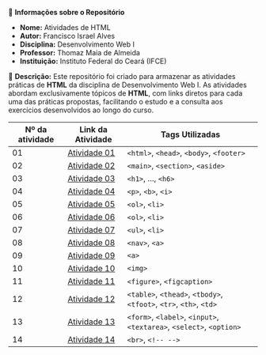 📌 **Informações sobre o Repositório**

- **Nome:** Atividades de HTML
- **Autor:** Francisco Israel Alves
- **Disciplina:** Desenvolvimento Web I
- **Professor:** Thomaz Maia de Almeida
- **Instituição:** Instituto Federal do Ceará (IFCE)

📝 **Descrição:** Este repositório foi criado para armazenar as atividades práticas de **HTML** da disciplina de Desenvolvimento Web I. As atividades abordam exclusivamente tópicos de **HTML**, com links diretos para cada uma das práticas propostas, facilitando o estudo e a consulta aos exercícios desenvolvidos ao longo do curso.

| Nº da atividade | Link da Atividade                                                                                              | Tags Utilizadas                                       |
| --------------- | -------------------------------------------------------------------------------------------------------------- | ----------------------------------------------------- |
| 01              | [Atividade 01](https://github.com/Fcisraelalves/Atividades-WEB-I---HTML/blob/main/atividade1.html)             | `<html>`, `<head>`, `<body>`, `<footer>`              |
| 02              | [Atividade 02](https://github.com/Fcisraelalves/Atividades-WEB-I---HTML/blob/main/atividade2.html)             | `<main>`, `<section>`, `<aside>`                      |
| 03              | [Atividade 03](https://github.com/Fcisraelalves/Atividades-WEB-I---HTML/blob/main/atividade3.html)             | `<h1>`, ..., `<h6>`                                   |
| 04              | [Atividade 04](https://github.com/Fcisraelalves/Atividades-WEB-I---HTML/blob/main/atividade4.html)             | `<p>`, `<b>`, `<i>`                                   |
| 05              | [Atividade 05](https://github.com/Fcisraelalves/Atividades-WEB-I---HTML/blob/main/atividade5.html)             | `<ol>`, `<li>`                                        |
| 06              | [Atividade 06](https://github.com/Fcisraelalves/Atividades-WEB-I---HTML/blob/main/atividade6.html)             | `<ol>`, `<li>`                                        |
| 07              | [Atividade 07](https://github.com/Fcisraelalves/Atividades-WEB-I---HTML/blob/main/atividade7.html)             | `<ul>`, `<li>`                                        |
| 08              | [Atividade 08](https://github.com/Fcisraelalves/Atividades-WEB-I---HTML/blob/main/atividade8.html)             | `<nav>`, `<a>`                                        |
| 09              | [Atividade 09](https://github.com/Fcisraelalves/Atividades-WEB-I---HTML/blob/main/atividade9.html)             | `<a>`                                                 |
| 10              | [Atividade 10](https://github.com/Fcisraelalves/Atividades-WEB-I---HTML/blob/main/atividade10.html)            | `<img>`                                               |
| 11              | [Atividade 11](https://github.com/Fcisraelalves/Atividades-WEB-I---HTML/blob/main/atividade11.html)            | `<figure>`, `<figcaption>`                            |
| 12              | [Atividade 12](https://github.com/Fcisraelalves/Atividades-WEB-I---HTML/blob/main/atividade12.html)            | `<table>`, `<thead>`, `<tbody>`, `<tfoot>`, `<tr>`, `<th>`, `<td>` |
| 13              | [Atividade 13](https://github.com/Fcisraelalves/Atividades-WEB-I---HTML/blob/main/atividade13.html)            | `<form>`, `<label>`, `<input>`, `<textarea>`, `<select>`, `<option>` |
| 14              | [Atividade 14](https://github.com/Fcisraelalves/Atividades-WEB-I---HTML/blob/main/atividade14.html)            | `<br>`, `<!-- -->`                                    |
